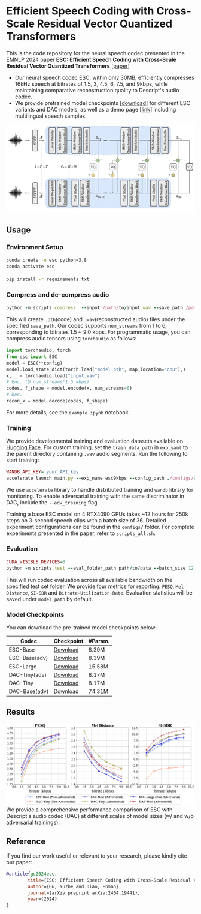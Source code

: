 # Efficient Speech Coding with Cross-Scale Residual Vector Quantized Transformers

This is the code repository for the neural speech codec presented in the EMNLP 2024 paper **ESC: Efficient Speech Coding with Cross-Scale Residual Vector Quantized Transformers** [[paper](https://arxiv.org/abs/2404.19441)]
- Our neural speech codec ESC, within only 30MB, efficiently compresses 16kHz speech at bitrates of 1.5, 3, 4.5, 6, 7.5, and 9kbps, while maintaining comparative reconstruction quality to Descript's audio codec. 
- We provide pretrained model checkpoints [[download](#model-checkpoints)] for different ESC variants and DAC models, as well as a demo page [[link](https://western-spatula-93a.notion.site/Efficient-Speech-Codec-0e513f33cf104f799e16bcad015b03ef?pvs=4)] including multilingual speech samples. 

![An illustration of ESC Architecture](assets/architecture.png)
## Usage

### Environment Setup
```bash
conda create -n esc python=3.8
conda activate esc

pip install -r requirements.txt
```

### Compress and de-compress audio
```ruby
python -m scripts.compress  --input /path/to/input.wav --save_path /path/to/output --model_path /path/to/model --num_streams 6 --device cpu 
```
This will create `.pth`(code) and `.wav`(reconstructed audio) files under the specified `save_path`. Our codec supports `num_streams` from 1 to 6, corresponding to bitrates 1.5 ~ 9.0 kbps. For programmatic usage, you can compress audio tensors using `torchaudio` as follows: 

```python
import torchaudio, torch
from esc import ESC
model = ESC(**config)
model.load_state_dict(torch.load("model.pth", map_location="cpu"),)
x, _ = torchaudio.load("input.wav")
# Enc. (@ num_streams*1.5 kbps)
codes, f_shape = model.encode(x, num_streams=6)
# Dec.
recon_x = model.decode(codes, f_shape)
```
For more details, see the `example.ipynb` notebook.

### Training

We provide developmental training and evaluation datasets available on [Hugging Face](https://huggingface.co/datasets/Tracygu/dnscustom/tree/main). For custom training, set the `train_data_path` in `exp.yaml` to the parent directory containing `.wav` audio segments. Run the following to start training:

```ruby
WANDB_API_KEY='your_API_key'
accelerate launch main.py --exp_name esc9kbps --config_path ./configs/9kbps_esc_base.yaml --wandb_project efficient-speech-codec --lr 1.0e-4 --num_epochs 80 --num_pretraining_epochs 15 --num_devices 4 --dropout_rate 0.75 --save_path /path/to/output --seed 53
```

We use `accelerate` library to handle distributed training and `wandb` library for monitoring. To enable adversarial training with the same discriminator in DAC, include the `--adv_training` flag. 

Training a base ESC model on 4 RTX4090 GPUs takes ~12 hours for 250k steps on 3-second speech clips with a batch size of 36. Detailed experiment configurations can be found in the `configs/` folder. For complete experiments presented in the paper, refer to `scripts_all.sh`.  

### Evaluation

```ruby
CUDA_VISIBLE_DEVICES=0
python -m scripts.test --eval_folder_path path/to/data --batch_size 12 --model_path /path/to/model --device cuda
```
This will run codec evaluation across all available bandwidth on the specified test set folder. We provide four metrics for reporting: `PESQ`, `Mel-Distance`, `SI-SDR` and `Bitrate-Utilization-Rate`. Evaluation statistics will be saved under `model_path` by default.  

### Model Checkpoints
You can download the pre-trained model checkpoints below:

| Codec  | Checkpoint                                      | #Param. |
|--------|-------------------------------------------------|----------|
| ESC-Base           | [Download](https://drive.google.com/file/d/1OF1ab3az6nKOY8owSUhUH0ksYHFmR1bc/view?usp=sharing) | 8.39M    |
| ESC-Base(adv)      | [Download](https://drive.google.com/file/d/1_g1dFYhY7qXKWkcq8_Q6I-kv8tQW_SF7/view?usp=sharing) | 8.39M    |
| ESC-Large          | [Download](https://drive.google.com/file/d/180Q4zctqeNnDmRvoMsVQ-3iCB5FriJbN/view?usp=sharing) | 15.58M   |
| DAC-Tiny(adv)      | [Download](https://drive.google.com/file/d/1ED-B_S7ftsb8CqoFGTNkWUIrMKrk-iiu/view?usp=sharing) | 8.17M    |
| DAC-Tiny           | [Download](https://drive.google.com/file/d/1jk8zPYBYmxgsiSzrgoQynF6hnzoiIuX8/view?usp=sharing) | 8.17M    |
| DAC-Base(adv)      | [Download](https://drive.google.com/file/d/1moy0FX-aPlx54MajBRuE-zjYeNlJUjI6/view?usp=sharing) | 74.31M   |

## Results

![Performance Evaluation](assets/results.png)
We provide a comprehensive performance comparison of ESC with Descript's audio codec (DAC) at different scales of model sizes (w/ and w/o adversarial trainings).

## Reference
If you find our work useful or relevant to your research, please kindly cite our paper:
```bibtex
@article{gu2024esc,
        title={ESC: Efficient Speech Coding with Cross-Scale Residual Vector Quantized Transformers},
        author={Gu, Yuzhe and Diao, Enmao},
        journal={arXiv preprint arXiv:2404.19441},
        year={2024}
}
```